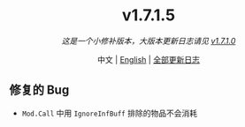 ﻿<h1 align="center">v1.7.1.5</h1>

<div align="center">

*这是一个小修补版本，大版本更新日志请见 [v1.7.1.0](v1.7.1.0.md)*

中文 | [English](../en/v1.7.1.5.md) | [全部更新日志](../../ChangeLog.md)

</div>

## 修复的 Bug

- `Mod.Call` 中用 `IgnoreInfBuff` 排除的物品不会消耗